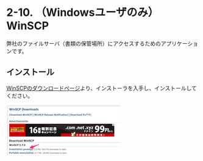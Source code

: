 # 2-10. （Windowsユーザのみ）WinSCP
弊社のファイルサーバ（書類の保管場所）にアクセスするためのアプリケーションです。

## インストール
[WinSCPのダウンロードページ](https://www.google.co.jp/chrome/browser/desktop/index.html)より、インストーラを入手し、インストールしてください。

![ダウンロードリンク](../images/image-02-0008.png)
